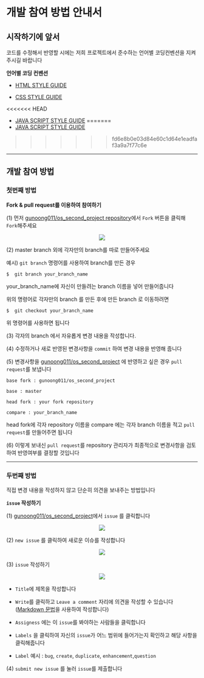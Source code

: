 # 개발 참여 방법 안내서

## 시작하기에 앞서

코드를 수정해서 반영할 시에는 저희 프로젝트에서 준수하는 언어별 코딩컨벤션을 지켜주시길 바랍니다

<strong> 언어별 코딩 컨벤션</strong>

* [HTML STYLE GUIDE](https://github.com/gunoong011/os_second_project/blob/master/modify/html_rule.md)

* [CSS STYLE GUIDE](https://github.com/gunoong011/os_second_project/blob/master/modify/Kimsun.md)

<<<<<<< HEAD
* [JAVA SCRIPT STYLE GUIDE](https://github.com/gunoong011/os_second_project/blob/master/modify/Hong.md)
=======
* [JAVA SCRIPT STYLE GUIDE](https://github.com/gunoong011/os_second_project/blob/master/modify/JavaScript_Rule.md)
>>>>>>> fd6e8b0e03d84e60c1d64e1eadfaf3a9a7f77c6e

----


## 개발 참여 방법 

### 첫번째 방법 

<strong> Fork & pull request를 이용하여 참여하기</strong>

<storng> (1) 먼저 [gunoong011/os_second_project repository](https://github.com/gunoong011/os_second_project)에서 `Fork` 버튼을 클릭해 `Fork`해주세요</storng>

<p align ="center">
<img src ="https://github.com/gunoong011/test_demo/blob/master/image_test/real_fork.png">
</p>

<storng> (2) master branch 외에 각자만의 branch를 따로 만들어주세요 </storng>

예시) `git branch` 명령어를 사용하여 branch를 만든 경우 

	$  git branch your_branch_name

your_branch_name에 자신이 만들려는 branch 이름을 넣어 만들어줍니다

위의 명령어로 각자만의 branch 를 만든 후에 만든 branch 로 이동하려면 

	$  git checkout your_branch_name 

위 명령어를 사용하면 됩니다

<storng> (3) 각자의 branch 에서 자유롭게 변경 내용을 작성합니다.</storng>

<storng> (4) 수정하거나 새로 반영된 변경사항을 `commit` 하여 변경 내용을 반영해 줍니다 </storng>

<storng> (5) 변경사항을 [gunoong011/os_second_project](https://github.com/gunoong011/os_second_project) 에 반영하고 싶은 경우 `pull request`를 보냅니다</storng>


```{.no-highlight}
base fork : gunoong011/os_second_project 

base : master 

head fork : your fork repository 

compare : your_branch_name
```

head fork에 각자 repository 이름을 compare 에는 각자 branch 이름을 적고 `pull request`를 만들어주면 됩니다

<storng> (6) 이렇게 보내신 `pull request`를 repository 관리자가 최종적으로 변경사항을 검토하여 반영여부를 결정할 것입니다</storng>

---

### 두번째 방법 

직접 변경 내용을 작성하지 않고 단순히 의견을 보내주는 방법입니다

<strong>`issue` 작성하기</strong>

<storng> (1) [gunoong011/os_second_project](https://github.com/gunoong011/os_second_project)에서 `issue` 를 클릭합니다</storng>

<p align ="center">
<img src ="https://github.com/gunoong011/test_demo/blob/master/image_test/create_issue2.png">
</p>

<storng> (2) `new issue` 를 클릭하여 새로운 이슈를 작성합니다</storng>

<p align ="center">
<img src ="https://github.com/gunoong011/test_demo/blob/master/image_test/new_issue3.png">
</p>

<storng> (3) `issue` 작성하기 </storng>

<p align ="center">
<img src ="https://github.com/gunoong011/test_demo/blob/master/image_test/issue_write.png">
</p>

* `Title`에 제목을 작성합니다 

* `Write`를 클릭하고 `Leave a comment` 자리에 의견을 작성할 수 있습니다 ([Markdown 문법](https://gist.github.com/ihoneymon/652be052a0727ad59601)을 사용하여 작성합니다)

* `Assigness` 에는 이 `issue`를 봐야하는 사람들을 클릭합니다 

* `Labels` 을 클릭하여 자신의 `issue`가 어느 범위에 들어가는지 확인하고 해당 사항을 클릭해줍니다

* `Label` 예시 : `bug`, `create`, `duplicate`, `enhancement`,`question` 

<storng> (4) `submit new issue` 를 눌러 `issue`를 제출합니다</storng>
